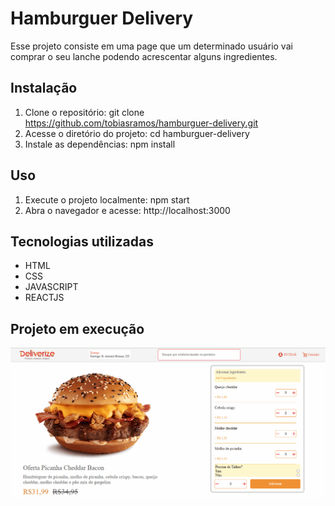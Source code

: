 # Hamburguer Delivery
Esse projeto consiste em uma page que um determinado usuário vai comprar o seu lanche podendo acrescentar alguns ingredientes.

## Instalação
1. Clone o repositório: git clone https://github.com/tobiasramos/hamburguer-delivery.git
2. Acesse o diretório do projeto: cd hamburguer-delivery
3. Instale as dependências: npm install

## Uso
1. Execute o projeto localmente: npm start
2. Abra o navegador e acesse: http://localhost:3000

## Tecnologias utilizadas
 - HTML
 - CSS
 - JAVASCRIPT
 - REACTJS

## Projeto em execução
![tela](./tela.gif)